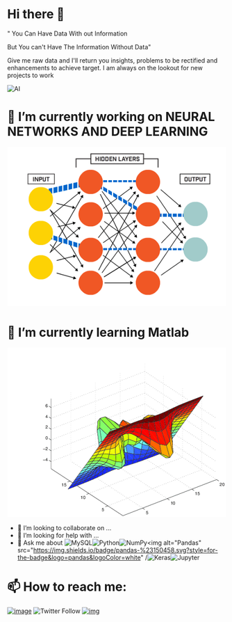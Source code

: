 # Hi there 👋 

" You Can Have Data With out Information 
            
   But You can't Have  The Information Without Data"
   
   

Give me raw data and I'll return you insights, problems to be rectified and enhancements to achieve target. I am always on the lookout for new projects to work

![AI](https://github.com/RanjitM007/Images/blob/main/ezgif.com-gif-maker.gif?raw=true)



# 🔭 I’m currently working on NEURAL NETWORKS AND DEEP LEARNING

![DL](https://github.com/RanjitM007/Images/blob/main/abbc.gif?raw=true)

# 🌱 I’m currently learning Matlab

![Matlab](https://github.com/RanjitM007/Images/blob/main/plot3d_animated.gif?raw=true)

- 👯 I’m looking to collaborate on ...
- 🤔 I’m looking for help with ...
- 💬 Ask me about <img alt="MySQL" src="https://img.shields.io/badge/mysql-%2300f.svg?style=for-the-badge&logo=mysql&logoColor=white"/><img alt="Python" src="https://img.shields.io/badge/python-%2314354C.svg?style=for-the-badge&logo=python&logoColor=white"/><img alt="NumPy" src="https://img.shields.io/badge/numpy-%23013243.svg?style=for-the-badge&logo=numpy&logoColor=white" /><img alt="Pandas" src="https://img.shields.io/badge/pandas-%23150458.svg?style=for-the-badge&logo=pandas&logoColor=white" /<img alt="Keras" src="https://img.shields.io/badge/Keras-%23D00000.svg?style=for-the-badge&logo=Keras&logoColor=white"/><img alt="Jupyter" src="https://img.shields.io/badge/Jupyter-%23F37626.svg?style=for-the-badge&logo=Jupyter&logoColor=white" />


 # 📫 How to reach me:
 [![image](https://img.shields.io/badge/linkedin-%230077B5.svg?style=for-the-badge&logo=linkedin&logoColor=white)](https://www.linkedin.com/in/ranjit-maity-75204a131/)
 ![Twitter Follow](https://img.shields.io/twitter/follow/ranjitmaity95?color=1DA1F2&logo=Twitter)
[![img](https://img.shields.io/badge/Facebook-%231877F2.svg?style=for-the-badge&logo=Facebook&logoColor=white)](https://www.facebook.com/ranjitmaity95/)
